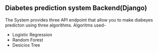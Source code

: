## Diabetes prediction system Backend(Django)

The System provides three API endpoint that allow you to make diabeyes predicton using three algorithms.
Algoritms used-
- Logistic Regression
- Random Forest
- Desicios Tree
